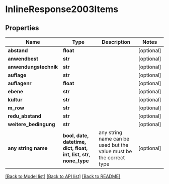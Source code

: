# InlineResponse2003Items


## Properties
Name | Type | Description | Notes
------------ | ------------- | ------------- | -------------
**abstand** | **float** |  | [optional] 
**anwendbest** | **str** |  | [optional] 
**anwendungstechnik** | **str** |  | [optional] 
**auflage** | **str** |  | [optional] 
**auflagenr** | **float** |  | [optional] 
**ebene** | **str** |  | [optional] 
**kultur** | **str** |  | [optional] 
**m_row** | **str** |  | [optional] 
**redu_abstand** | **str** |  | [optional] 
**weitere_bedingung** | **str** |  | [optional] 
**any string name** | **bool, date, datetime, dict, float, int, list, str, none_type** | any string name can be used but the value must be the correct type | [optional]

[[Back to Model list]](../README.md#documentation-for-models) [[Back to API list]](../README.md#documentation-for-api-endpoints) [[Back to README]](../README.md)


